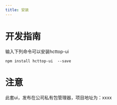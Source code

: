 ```yaml
---
title: 安装
---
```

# 开发指南

输入下列命令可以安装hcttop-ui
```
npm install hcttop-ui  --save
```

# 注意

此套ui，发布在公司私有包管理器，项目地址为：xxxx